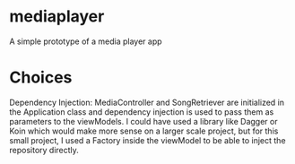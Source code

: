 # mediaplayer
A simple prototype of a media player app

# Choices
Dependency Injection:
MediaController and SongRetriever are initialized in the Application class and dependency injection
is used to pass them as parameters to the viewModels. I could have used a library like Dagger or
Koin which would make more sense on a larger scale project, but for this small project, I used a
Factory inside the viewModel to be able to inject the repository directly.